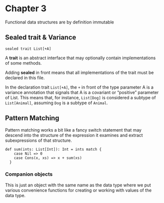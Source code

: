 # Chapter 3

Functional data structures are by definition immutable

## Sealed trait & Variance
```sealed trait List[+A]```

A **trait** is an abstract interface that may optionally contain implementations of some methods.

Adding **sealed** in front means that all implementations of the trait must be declared in this file.

In the declaration trait ```List[+A]```, the ```+``` in front of the type parameter A is a variance annotation that signals that A is a covariant or “positive” parameter of List. This means that, for instance, ```List[Dog]``` is considered a subtype of ```List[Animal]```, assuming ```Dog``` is a subtype of ```Animal```.

## Pattern Matching
Pattern matching works a bit like a fancy switch statement that may descend into the structure of the expression it examines and extract subexpressions of that structure.

```
def sum(ints: List[Int]): Int = ints match {
    case Nil => 0
    case Cons(x, xs) => x + sum(xs)
  }
```


### Companion objects
This is just an object with the same name as the data type where we put various convenience functions for creating or working with values of the data type.

